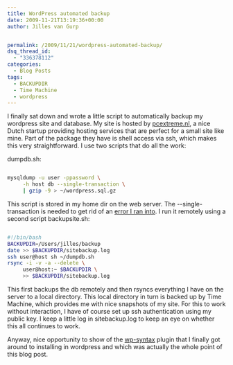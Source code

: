 ```yaml
---
title: WordPress automated backup
date: 2009-11-21T13:19:36+00:00
author: Jilles van Gurp


permalink: /2009/11/21/wordpress-automated-backup/
dsq_thread_id:
  - "336378112"
categories:
  - Blog Posts
tags:
  - BACKUPDIR
  - Time Machine
  - wordpress
---
```

I finally sat down and wrote a little script to automatically backup my wordpress site and database. My site is hosted by [pcextreme.nl](http://www.pcextreme.nl), a nice Dutch startup providing hosting services that are perfect for a small site like mine. Part of the package they have is shell access via ssh, which makes this very straightforward. I use two scripts that do all the work:

dumpdb.sh:

```bash

mysqldump -u user -ppassword \
     -h host db --single-transaction \
     | gzip -9 > ~/wordpress.sql.gz

```

This script is stored in my home dir on the web server. The --single-transaction is needed to get rid of an [error I ran into](http://forums.mysql.com/read.php?10,108835,112951#msg-112951). I run it remotely using a second script backupsite.sh:

```bash

#!/bin/bash
BACKUPDIR=/Users/jilles/backup
date >> $BACKUPDIR/sitebackup.log
ssh user@host sh ~/dumpdb.sh
rsync -i -v -a --delete \
     user@host:~ $BACKUPDIR \
     >> $BACKUPDIR/sitebackup.log

```

This first backups the db remotely and then rsyncs everything I have on the server to a local directory. This local directory in turn is backed up by Time Machine, which provides me with nice snapshots of my site. For this to work without interaction, I have of course set up ssh authentication using my public key.  I keep a little log in sitebackup.log to keep an eye on whether this all continues to work.

Anyway, nice opportunity to show of the [wp-syntax](http://wordpress.org/extend/plugins/wp-syntax/) plugin that I finally got around to installing in wordpress and which was actually the whole point of this blog post.